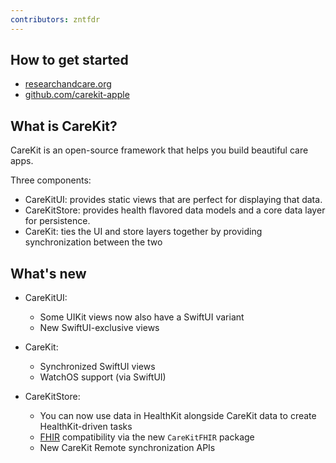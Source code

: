 ```yaml
---
contributors: zntfdr
---
```


## How to get started

- [researchandcare.org][researchandcare.org]
- [github.com/carekit-apple][github.com/carekit-apple/]

## What is CareKit?

CareKit is an open-source framework that helps you build beautiful care apps. 

Three components:

- CareKitUI: provides static views that are perfect for displaying that data.
- CareKitStore: provides health flavored data models and a core data layer for persistence.
- CareKit: ties the UI and store layers together by providing synchronization between the two

## What's new

- CareKitUI:
  - Some UIKit views now also have a SwiftUI variant
  - New SwiftUI-exclusive views

- CareKit:
  - Synchronized SwiftUI views
  - WatchOS support (via SwiftUI)

- CareKitStore:
  - You can now use data in HealthKit alongside CareKit data to create HealthKit-driven tasks
  - [FHIR][FHIR] compatibility via the new `CareKitFHIR` package
  - New CareKit Remote synchronization APIs

[FHIR]: https://en.wikipedia.org/wiki/Fast_Healthcare_Interoperability_Resources
[researchandcare.org]: https://www.researchandcare.org
[github.com/carekit-apple/]: https://github.com/carekit-apple/
